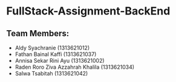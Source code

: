 # FullStack-Assignment-BackEnd

## Team Members:

-   Aldy Syachranie (1313621012)
-   Fathan Bainal Kaffi (1313621037)
-   Annisa Sekar Rini Ayu (1313621002)
-   Raden Roro Ziva Azzahrah Khalila (1313621034)
-   Salwa Tsabitah (1313621042)
